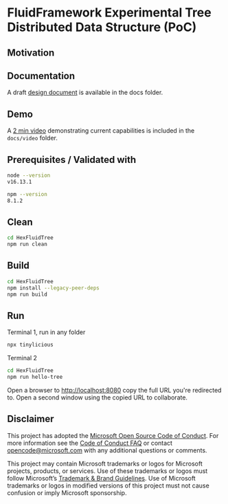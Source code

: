 # FluidFramework Experimental Tree Distributed Data Structure (PoC)

## Motivation

## Documentation

A draft [design document](./docs/design-notes.md) is available in the docs folder.

## Demo

A [2 min video](./docs/video/play-reduced-size.mp4) demonstrating current capabilities is included in the `docs/video` folder.

## Prerequisites / Validated with

```sh
node --version
v16.13.1

npm --version
8.1.2
```

## Clean

```sh
cd HexFluidTree
npm run clean
```

## Build

```sh
cd HexFluidTree
npm install --legacy-peer-deps
npm run build
```

## Run

Terminal 1, run in any folder

```sh
npx tinylicious
```

Terminal 2

```sh
cd HexFluidTree
npm run hello-tree
```

Open a browser to [http://localhost:8080](http://localhost:8080) copy the full URL you're redirected to. Open a second window using the copied URL to collaborate.


## Disclaimer

This project has adopted the [Microsoft Open Source Code of Conduct](https://opensource.microsoft.com/codeofconduct/).
For more information see the [Code of Conduct FAQ](https://opensource.microsoft.com/codeofconduct/faq/) or contact
[opencode@microsoft.com](mailto:opencode@microsoft.com) with any additional questions or comments.

This project may contain Microsoft trademarks or logos for Microsoft projects, products, or services. Use of these
trademarks or logos must follow Microsoft’s [Trademark & Brand Guidelines](https://www.microsoft.com/trademarks). Use of
Microsoft trademarks or logos in modified versions of this project must not cause confusion or imply Microsoft
sponsorship.
